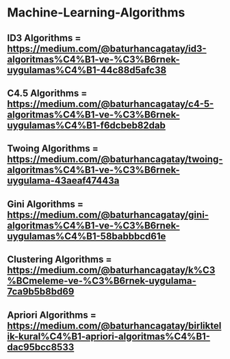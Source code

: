 # Machine-Learning-Algorithms
## ID3 Algorithms = https://medium.com/@baturhancagatay/id3-algoritmas%C4%B1-ve-%C3%B6rnek-uygulamas%C4%B1-44c88d5afc38
## C4.5 Algorithms = https://medium.com/@baturhancagatay/c4-5-algoritmas%C4%B1-ve-%C3%B6rnek-uygulamas%C4%B1-f6dcbeb82dab
## Twoing Algorithms = https://medium.com/@baturhancagatay/twoing-algoritmas%C4%B1-ve-%C3%B6rnek-uygulama-43aeaf47443a
## Gini Algorithms = https://medium.com/@baturhancagatay/gini-algoritmas%C4%B1-ve-%C3%B6rnek-uygulamas%C4%B1-58babbbcd61e
## Clustering Algorithms = https://medium.com/@baturhancagatay/k%C3%BCmeleme-ve-%C3%B6rnek-uygulama-7ca9b5b8bd69
## Apriori Algorithms = https://medium.com/@baturhancagatay/birliktelik-kural%C4%B1-apriori-algoritmas%C4%B1-dac95bcc8533
